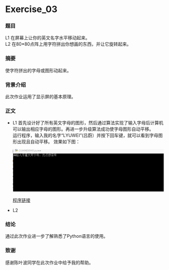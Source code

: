 # Exercise_03


### 题目
  L1 在屏幕上让你的英文名字水平移动起来。<br>
  L2 在80*80点阵上用字符拼出你想画的东西，并让它旋转起来。
  
### 摘要
  使字符拼出的字母或图形动起来。
  
### 背景介绍
  此次作业运用了显示屏的基本原理。

### 正文
* L1
   首先设计好了所有英文字母的图形，然后通过算法实现了输入字母后计算机可以输出相应字母的图形。再进一步升级算法成功使字母图形自动平移。<br>
   运行程序，输入我的名字“LYUWEI”(吕蔚）并按下回车键，就可以看到字母图形出现且自动平移。 效果如下图：<br>
   
   ![](https://github.com/Lyu-Wei/computational_physics_N2014301020069/blob/master/Exercide_03a.gif)<br>
   
   [程序链接](https://github.com/Lyu-Wei/computational_physics_N2014301020069/blob/master/Exercise_03a.py)
   
* L2

### 结论
   通过此次作业进一步了解熟悉了Python语言的使用。
   
### 致谢
   感谢陈叶波同学在此次作业中给予我的帮助。
   
   
  

  
